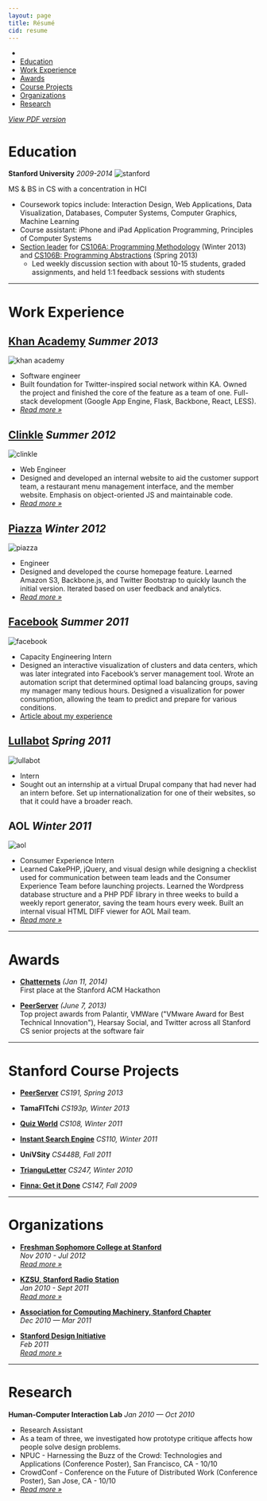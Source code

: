 ```yaml
---
layout: page
title: Résumé
cid: resume
---
```


<ul class="menu">
<li><a href="#"><i class="fa fa-level-up"></i></a></li>
<li><a href="#edu">Education</a></li>
<li><a href="#work">Work Experience</a></li>
<li><a href="#awards">Awards</a></li>
<li><a href="#proj">Course Projects</a></li>
<li><a href="#org">Organizations</a></li>
<li><a href="#research">Research</a></li>
</ul>

_[<i class="fa fa-file-o"></i> View PDF version](/public/assets/resume/Brie%20Bunge%20-%20Resume.pdf)_

<h1 id="edu">Education</h1>

__Stanford University__ _2009-2014_
![stanford](/public/assets/resume/stanford.png)

MS & BS in CS with a concentration in HCI 

- Coursework topics include: Interaction Design, Web Applications, Data Visualization, Databases, Computer Systems, Computer Graphics, Machine Learning
- Course assistant: iPhone and iPad Application Programming, Principles of Computer Systems
- [Section leader](http://cs198.stanford.edu/) for [CS106A: Programming Methodology](http://cs106a.stanford.edu/) (Winter 2013) and [CS106B: Programming Abstractions](http://cs106b.stanford.edu/) (Spring 2013)
     - Led weekly discussion section with about 10-15 students, graded assignments, and held 1:1 feedback sessions with students

---

<h1 id="work">Work Experience</h1>

## [Khan Academy](https://www.khanacademy.org/) _Summer 2013_
![khan academy](/public/assets/resume/khan.png)

- Software engineer
- Built foundation for Twitter-inspired social network within KA. Owned the project and finished the core of the feature as a team of one. Full-stack development (Google App Engine, Flask, Backbone, React, LESS).
- _[Read more &raquo;](/blog/2014/01/07/khan-academy-internship/)_ 


## [Clinkle](https://www.clinkle.com/) _Summer 2012_

![clinkle](/public/assets/resume/clinkle.png)

- Web Engineer
- Designed and developed an internal website to aid the customer support team, a restaurant menu management interface, and the member website. Emphasis on object-oriented JS and maintainable code.
- _[Read more &raquo;](/portfolio/2012/06/25/mobile-payments/)_ 


## [Piazza](https://piazza.com/) _Winter 2012_
![piazza](/public/assets/resume/piazza.png)

- Engineer
- Designed and developed the course homepage feature. Learned Amazon S3, Backbone.js, and Twitter Bootstrap to quickly launch the initial version. Iterated based on user feedback and analytics.
- _[Read more &raquo;](/portfolio/2012/04/01/piazza/)_ 


## [Facebook](http://www.facebook.com/) _Summer 2011_
![facebook](/public/assets/resume/facebook.png)

- Capacity Engineering Intern
- Designed an interactive visualization of clusters and data centers, which was later integrated into Facebook’s server management tool. Wrote an automation script that determined optimal load balancing groups, saving my manager many tedious hours. Designed a visualization for power consumption, allowing the team to predict and prepare for various conditions.
- [Article about my experience](https://www.facebook.com/notes/facebook-engineering/interning-at-facebook-coding-inspiration-and-bbqs/10150248537003920)


## [Lullabot](http://www.lullabot.com/) _Spring 2011_
![lullabot](/public/assets/resume/lullabot.png)

- Intern
- Sought out an internship at a virtual Drupal company that had never had an intern before. Set up internationalization for one of their websites, so that it could have a broader reach.


## AOL _Winter 2011_
![aol](/public/assets/resume/aol.png)

- Consumer Experience Intern
- Learned CakePHP, jQuery, and visual design while designing a checklist used for communication between team leads and the Consumer Experience Team before launching projects. Learned the Wordpress database structure and a PHP PDF library in three weeks to build a weekly report generator, saving the team hours every week. Built an internal visual HTML DIFF viewer for AOL Mail team.
- _[Read more &raquo;](/portfolio/2011/01/01/aol/)_ 

---

<h1 id="awards">Awards</h1>

- __[Chatternets](https://github.com/ChatterNets/chatternets)__ _(Jan 11, 2014)_  
First place at the Stanford ACM Hackathon

- __[PeerServer](https://github.com/PeerServer/peer-server)__ _(June 7, 2013)_  
Top project awards from Palantir, VMWare ("VMware Award for Best Technical Innovation"), Hearsay Social, and Twitter across all Stanford CS senior projects at the software fair

---

<h1 id="proj">Stanford Course Projects</h1>

- __[PeerServer](https://github.com/PeerServer/peer-server)__ _CS191, Spring 2013_

- __TamaFITchi__ _CS193p, Winter 2013_

- __[Quiz World](/portfolio/2011/03/01/quiz-world/)__ _CS108, Winter 2011_

- __[Instant Search Engine](/portfolio/2011/03/01/cs110/)__ _CS110, Winter 2011_

- __UniVSity__ _CS448B, Fall 2011_ 

- __[TrianguLetter](/portfolio/2010/03/01/cs247/)__ _CS247, Winter 2010_

- __[Finna: Get it Done](/portfolio/2009/10/01/cs147/)__ _CS147, Fall 2009_

---

<h1 id="org">Organizations</h1>

- __[Freshman Sophomore College at Stanford](http://frosoco.stanford.edu/)__  
_Nov 2010 - Jul 2012_  
_[Read more &raquo;](/portfolio/2010/09/01/frosoco/)_ 

- __[KZSU, Stanford Radio Station](http://kzsu.stanford.edu/)__  
_Jan 2010 - Sept 2011_  
_[Read more &raquo;](/portfolio/2010/01/01/kzsu/)_ 

- __[Association for Computing Machinery, Stanford Chapter](http://stanfordacm.com/)__  
_Dec 2010 — Mar 2011_

- __[Stanford Design Initiative](http://designinitiative.stanford.edu/)__  
_Feb 2011_  
_[Read more &raquo;](/portfolio/2011/02/18/design-initiative/)_ 


---

<h1 id="research">Research</h1>

__Human-Computer Interaction Lab__ _Jan 2010 — Oct 2010_

- Research Assistant
- As a team of three, we investigated how prototype critique affects how people solve design problems.
- NPUC - Harnessing the Buzz of the Crowd: Technologies and Applications (Conference Poster), San Francisco, CA - 10/10
- CrowdConf - Conference on the Future of Distributed Work (Conference Poster), San Jose, CA - 10/10
- _[Read more &raquo;](/portfolio/2010/06/01/hci-research/)_
